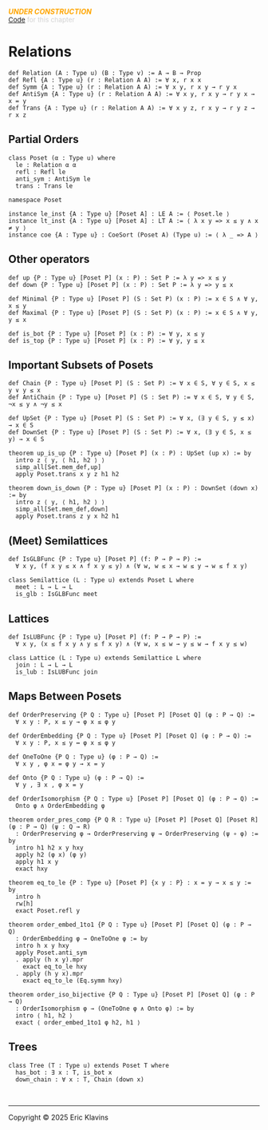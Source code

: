 
<div style='display:none'>
--  Copyright (C) 2025  Eric Klavins
--
--  This program is free software: you can redistribute it and/or modify
--  it under the terms of the GNU General Public License as published by
--  the Free Software Foundation, either version 3 of the License, or
--  (at your option) any later version.   
</div>

<span style='color: orange'>***UNDER CONSTRUCTION***</span><br>
<span style='color: lightgray; font-size: 10pt'><a href='https://github.com/klavins/LeanBook/blob/main/main/../LeanBook/Chapters/Ordering/Definition.lean'>Code</a> for this chapter</span>
 # Relations 
```lean
def Relation (A : Type u) (B : Type v) := A → B → Prop
def Refl {A : Type u} (r : Relation A A) := ∀ x, r x x
def Symm {A : Type u} (r : Relation A A) := ∀ x y, r x y → r y x
def AntiSym {A : Type u} (r : Relation A A) := ∀ x y, r x y → r y x → x = y
def Trans {A : Type u} (r : Relation A A) := ∀ x y z, r x y → r y z → r x z
```
 ## Partial Orders  
```lean
class Poset (α : Type u) where
  le : Relation α α
  refl : Refl le
  anti_sym : AntiSym le
  trans : Trans le

namespace Poset

instance le_inst {A : Type u} [Poset A] : LE A := ⟨ Poset.le ⟩
instance lt_inst {A : Type u} [Poset A] : LT A := ⟨ λ x y => x ≤ y ∧ x ≠ y ⟩
instance coe {A : Type u} : CoeSort (Poset A) (Type u) := ⟨ λ _ => A ⟩
```
 ## Other operators 
```lean
def up {P : Type u} [Poset P] (x : P) : Set P := λ y => x ≤ y
def down {P : Type u} [Poset P] (x : P) : Set P := λ y => y ≤ x

def Minimal {P : Type u} [Poset P] (S : Set P) (x : P) := x ∈ S ∧ ∀ y, x ≤ y
def Maximal {P : Type u} [Poset P] (S : Set P) (x : P) := x ∈ S ∧ ∀ y, y ≤ x

def is_bot {P : Type u} [Poset P] (x : P) := ∀ y, x ≤ y
def is_top {P : Type u} [Poset P] (x : P) := ∀ y, y ≤ x
```
 ## Important Subsets of Posets 
```lean
def Chain {P : Type u} [Poset P] (S : Set P) := ∀ x ∈ S, ∀ y ∈ S, x ≤ y ∨ y ≤ x
def AntiChain {P : Type u} [Poset P] (S : Set P) := ∀ x ∈ S, ∀ y ∈ S, ¬x ≤ y ∧ ¬y ≤ x

def UpSet {P : Type u} [Poset P] (S : Set P) := ∀ x, (∃ y ∈ S, y ≤ x) → x ∈ S
def DownSet {P : Type u} [Poset P] (S : Set P) := ∀ x, (∃ y ∈ S, x ≤ y) → x ∈ S

theorem up_is_up {P : Type u} [Poset P] (x : P) : UpSet (up x) := by
  intro z ⟨ y, ⟨ h1, h2 ⟩ ⟩
  simp_all[Set.mem_def,up]
  apply Poset.trans x y z h1 h2

theorem down_is_down {P : Type u} [Poset P] (x : P) : DownSet (down x) := by
  intro z ⟨ y, ⟨ h1, h2 ⟩ ⟩
  simp_all[Set.mem_def,down]
  apply Poset.trans z y x h2 h1
```
 ## (Meet) Semilattices 
```lean
def IsGLBFunc {P : Type u} [Poset P] (f: P → P → P) :=
  ∀ x y, (f x y ≤ x ∧ f x y ≤ y) ∧ (∀ w, w ≤ x → w ≤ y → w ≤ f x y)

class Semilattice (L : Type u) extends Poset L where
  meet : L → L → L
  is_glb : IsGLBFunc meet
```
 ## Lattices 
```lean
def IsLUBFunc {P : Type u} [Poset P] (f: P → P → P) :=
  ∀ x y, (x ≤ f x y ∧ y ≤ f x y) ∧ (∀ w, x ≤ w → y ≤ w → f x y ≤ w)

class Lattice (L : Type u) extends Semilattice L where
  join : L → L → L
  is_lub : IsLUBFunc join
```
 ## Maps Between Posets 
```lean
def OrderPreserving {P Q : Type u} [Poset P] [Poset Q] (φ : P → Q) :=
  ∀ x y : P, x ≤ y → φ x ≤ φ y

def OrderEmbedding {P Q : Type u} [Poset P] [Poset Q] (φ : P → Q) :=
  ∀ x y : P, x ≤ y ↔ φ x ≤ φ y

def OneToOne {P Q : Type u} (φ : P → Q) :=
  ∀ x y , φ x = φ y → x = y

def Onto {P Q : Type u} (φ : P → Q) :=
  ∀ y , ∃ x , φ x = y

def OrderIsomorphism {P Q : Type u} [Poset P] [Poset Q] (φ : P → Q) :=
  Onto φ ∧ OrderEmbedding φ

theorem order_pres_comp {P Q R : Type u} [Poset P] [Poset Q] [Poset R] (φ : P → Q) (ψ : Q → R)
  : OrderPreserving φ → OrderPreserving ψ → OrderPreserving (ψ ∘ φ) := by
  intro h1 h2 x y hxy
  apply h2 (φ x) (φ y)
  apply h1 x y
  exact hxy

theorem eq_to_le {P : Type u} [Poset P] {x y : P} : x = y → x ≤ y := by
  intro h
  rw[h]
  exact Poset.refl y

theorem order_embed_1to1 {P Q : Type u} [Poset P] [Poset Q] (φ : P → Q)
  : OrderEmbedding φ → OneToOne φ := by
  intro h x y hxy
  apply Poset.anti_sym
  . apply (h x y).mpr
    exact eq_to_le hxy
  . apply (h y x).mpr
    exact eq_to_le (Eq.symm hxy)

theorem order_iso_bijective {P Q : Type u} [Poset P] [Poset Q] (φ : P → Q)
  : OrderIsomorphism φ → (OneToOne φ ∧ Onto φ) := by
  intro ⟨ h1, h2 ⟩
  exact ⟨ order_embed_1to1 φ h2, h1 ⟩
```
 ## Trees 
```lean
class Tree (T : Type u) extends Poset T where
  has_bot : ∃ x : T, is_bot x
  down_chain : ∀ x : T, Chain (down x)
```

<div style='height=50px'>&nbsp;</div><hr>
Copyright © 2025 Eric Klavins
